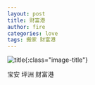 ```yaml
---
layout: post
title: 财富港
author: fire
categories: love 
tags: 搬家 财富港
---
```


![title](http://image.sideproject.cn/title/title_010.jpg){:class="image-title"}

宝安  坪洲 财富港